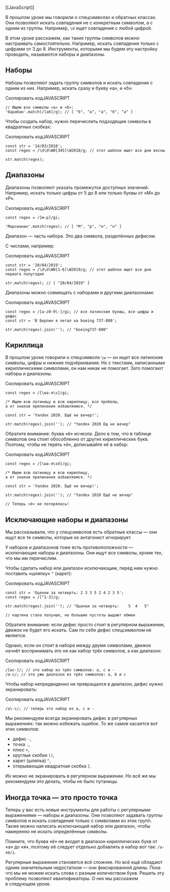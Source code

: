 [[JavaScript]]

В прошлом уроке мы говорили о спецсимволах и обратных классах. Они позволяют искать совпадения не с конкретным символом, а с одним из группы. Например, `\d` ищет совпадения с любой цифрой.

В этом уроке расскажем, как такие группы символов можно настраивать самостоятельно. Например, искать совпадения только с цифрами от 3 до 8. Инструменты, которыми мы будем эту настройку проводить, называются наборы и диапазоны.

## Наборы

Наборы позволяют задать группу символов и искать совпадения с одним из них. Например, искать сразу и букву «а», и «б»:

Скопировать кодJAVASCRIPT

```
// Ищем все символы «а» и «б»:
'барабан'.match(/[аб]/g); // [ "б", "а", "а", "б", "а" ] 
```

Чтобы создать набор, нужно перечислить подходящие символы в квадратных скобках:

Скопировать кодJAVASCRIPT

```
const str = '14/03/2018';
const regex = /\d\d\W0[345]\W2018/g; // этот шаблон ищет все дни весны

str.match(regex); 
```

## Диапазоны

Диапазоны позволяют указать промежуток доступных значений. Например, искать только цифры от 5 до 8 или только буквы от «М» до «Р».

Скопировать кодJAVASCRIPT

```
const regex = /[м-р]/gi;

'Марсианин'.match(regex); // [ "М", "р", "н", "н" ] 
```

Диапазон — часть набора. Это два символа, разделённых дефисом.

С числами, например:

Скопировать кодJAVASCRIPT

```
const str = '20/04/2019';
const regex = /\d\d\W0[1-6]\W2019/g; // этот шаблон ищет все дни первого полугодия

str.match(regex); // [ "20/04/2019" ] 
```

Диапазоны можно совмещать с наборами и другими диапазонами:

Скопировать кодJAVASCRIPT

```
const regex = /[a-z0-9\-]/gi; // все латинские буквы, все цифры и дефис
const str = 'В Берлин я летал на boeing 737-800';

str.match(regex).join(''); // "boeing737-800" 
```

## Кириллица

В прошлом уроке говорили о спецсимволе `\w` — он ищет все латинские символы, цифры и нижние подчёркивания. Но с текстами, написанными кириллическими символами, он нам никак не помогает. Зато помогают наборы и диапазоны.

Скопировать кодJAVASCRIPT

```
const regex = /[\wа-я\s]/gi;

/* Ищем всю латиницу и всю кириллицу, все пробелы,
а от знаков препинания избавляемся. */

const str = 'Yandex 2020. Ещё не вечер!';

str.match(regex).join(''); // "Yandex 2020 Ещ не вечер" 
```

Обратите внимание: буква «ё» исчезла. Дело в том, что в таблице символов она стоит обособленно от других кириллических букв. Поэтому, чтобы не терять «ё», дописывайте её в набор:

Скопировать кодJAVASCRIPT

```
const regex = /[\wа-я\sё]/gi;

/* Ищем всю латиницу и всю кириллицу,
а от знаков препинания избавляемся. */

const str = 'Yandex 2020. Ещё не вечер!';

str.match(regex).join(''); // "Yandex 2020 Ещё не вечер" 

// Теперь «ё» не потерялась! 
```

## Исключающие наборы и диапазоны

Мы рассказывали, что у спецсимволов есть обратные классы — они ищут все те символы, которые их антагонист игнорирует.

У наборов и диапазонов тоже есть противоположности — исключающие наборы и диапазоны. Они ищут все символы, кроме тех, что мы им перечислим.

Чтобы сделать набор или диапазон исключающим, перед ним нужно поставить «шляпку» `^` (карет):

Скопировать кодJAVASCRIPT

```
const str = 'Оценки за четверть: 2 3 3 5 2 4 2 3 5';
const regex = /[^1-3]/g;

str.match(regex).join(''); // "Оценки за четверть:    5  4   5"

// картина стала получше, но большие пустоты выдают обман 
```

Обратите внимание: если дефис просто стоит в регулярном выражении, движок не будет его искать. Сам по себе дефис спецсимволом не является.

Однако, если он стоит в наборе между двумя символами, движок начнёт воспринимать это не как набор трёх символов, а как диапазон:

Скопировать кодJAVASCRIPT

```
/[ac-]/; // это набор из трёх символов: a, c и -
/a-c/; // это уже диапазон из трёх символов: a, b и с 
```

Чтобы набор непредвиденно не превращался в диапазон, дефис нужно экранировать:

Скопировать кодJAVASCRIPT

```
/a\-c/; // теперь это набор из a, c и - 
```

Мы рекомендуем всегда экранировать дефис в регулярных выражениях: так можно избежать ошибок. То же самое касается вот этих символов:

- дефис `-`,
- точка `.`,
- плюс `+`,
- круглые скобки `()`,
- карет (шляпка) `^`,
- открывающая квадратная скобка `[`.

Их можно не экранировать в регулярном выражении. Но всё же мы рекомендуем это делать, чтобы не было путаницы.

## Иногда точка — это просто точка

Теперь у вас есть новые инструменты для работы с регулярными выражениями — наборы и диапазоны. Они позволяют задавать группы символов и искать совпадения только с символами из этих групп. Также можно написать исключающий набор или диапазон, чтобы намеренно не искать определённые символы.

Помните, что буква «ё» не входит в диапазон кириллических букв от «а» до «я», поэтому её следует отдельно добавлять в набор вот так: `/а-яё/i`.

Регулярные выражения становятся всё сложнее. Но всё ещё обладают одним значительным недостатком — они фиксированной длины. Пока что мы не можем искать слова с разным количеством букв. Решить эту проблему позволяют квантификаторы. О них мы расскажем в следующем уроке.